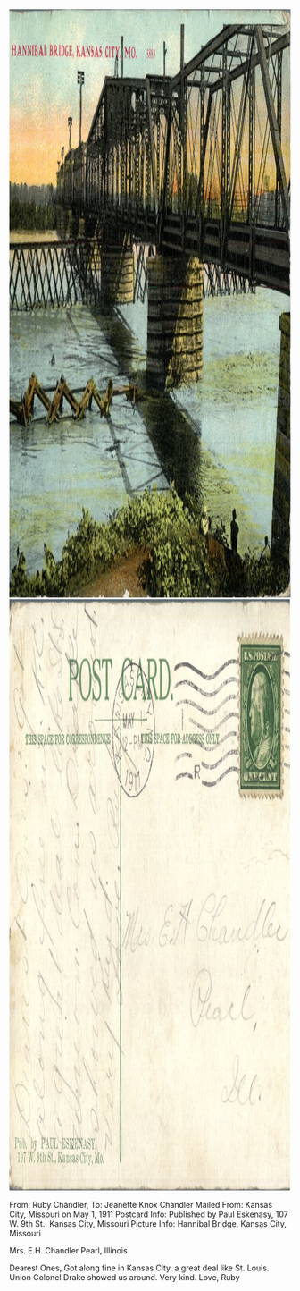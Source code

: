 <html><body><a href="/wp-content/uploads/2014/05/postcard-2014-20140501_16435790_0164.jpg"><img class="alignnone size-full wp-image-513" src="/wp-content/uploads/2014/05/postcard-2014-20140501_16435790_0164.jpg" alt="postcard-2014-20140501_16435790_0164" width="1495" height="1053"></a> <a href="/wp-content/uploads/2014/05/postcard-2014-20140501_16440589_0165.jpg"><img class="alignnone size-full wp-image-514" src="/wp-content/uploads/2014/05/postcard-2014-20140501_16440589_0165.jpg" alt="postcard-2014-20140501_16440589_0165" width="1517" height="1058"></a>

From: Ruby Chandler, To: Jeanette Knox Chandler
Mailed From: Kansas City, Missouri on May 1, 1911
Postcard Info: Published by Paul Eskenasy, 107 W. 9th St., Kansas City, Missouri
Picture Info: Hannibal Bridge, Kansas City, Missouri

Mrs. E.H. Chandler
Pearl, Illinois

Dearest Ones,
Got along fine in Kansas City, a great deal like St. Louis. Union Colonel Drake showed us around. Very kind.
Love, Ruby</body></html>